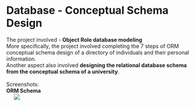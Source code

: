 # Database - Conceptual Schema Design

<p>
The project involved - <b>Object Role database modeling</b>
<br />
More specifically, the project involved completing the 7 steps of ORM conceptual schema design of a directory of individuals and their personal information.
<br />
Another aspect also involved <b>designing the relational database schema from the conceptual schema of a university</b>.
<br />
<br />
Screenshots:
<br />
<b>ORM Schema</b>
<br />
<img src="https://github.com/tebbythomas/Freelance_Projects/tree/master/Database_Projects/J12_DB_ORM_ConceptualSchema/Screenshots/DB-ORM-Schema.png" hspace="20">
</p>
